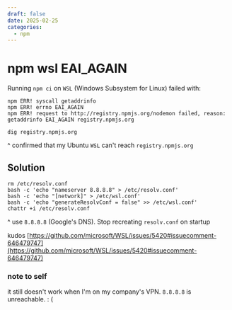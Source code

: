 ```yaml
---
draft: false
date: 2025-02-25
categories:
  - npm
---
```


# npm wsl EAI_AGAIN

Running `npm ci` on `WSL` (Windows Subsystem for Linux) failed with:

```
npm ERR! syscall getaddrinfo
npm ERR! errno EAI_AGAIN
npm ERR! request to http://registry.npmjs.org/nodemon failed, reason: getaddrinfo EAI_AGAIN registry.npmjs.org
```

```
dig registry.npmjs.org
```
^ confirmed that my Ubuntu `WSL` can't reach `registry.npmjs.org`

## Solution

```
rm /etc/resolv.conf
bash -c 'echo "nameserver 8.8.8.8" > /etc/resolv.conf'
bash -c 'echo "[network]" > /etc/wsl.conf'
bash -c 'echo "generateResolvConf = false" >> /etc/wsl.conf'
chattr +i /etc/resolv.conf
```
^ use `8.8.8.8` (Google's DNS). Stop recreating `resolv.conf` on startup


kudos [https://github.com/microsoft/WSL/issues/5420#issuecomment-646479747](https://github.com/microsoft/WSL/issues/5420#issuecomment-646479747)

### note to self

it still doesn't work when I'm on my company's VPN. `8.8.8.8` is unreachable. : (
